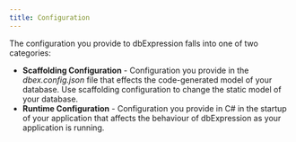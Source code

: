 ```yaml
---
title: Configuration
---
```


The configuration you provide to dbExpression falls into one of two categories:
* **Scaffolding Configuration** - Configuration you provide in the *dbex.config.json* file that effects the code-generated model of your database.
Use scaffolding configuration to change the static model of your database.
* **Runtime Configuration** - Configuration you provide in C# in the startup of your application that affects the behaviour of dbExpression as your
application is running.